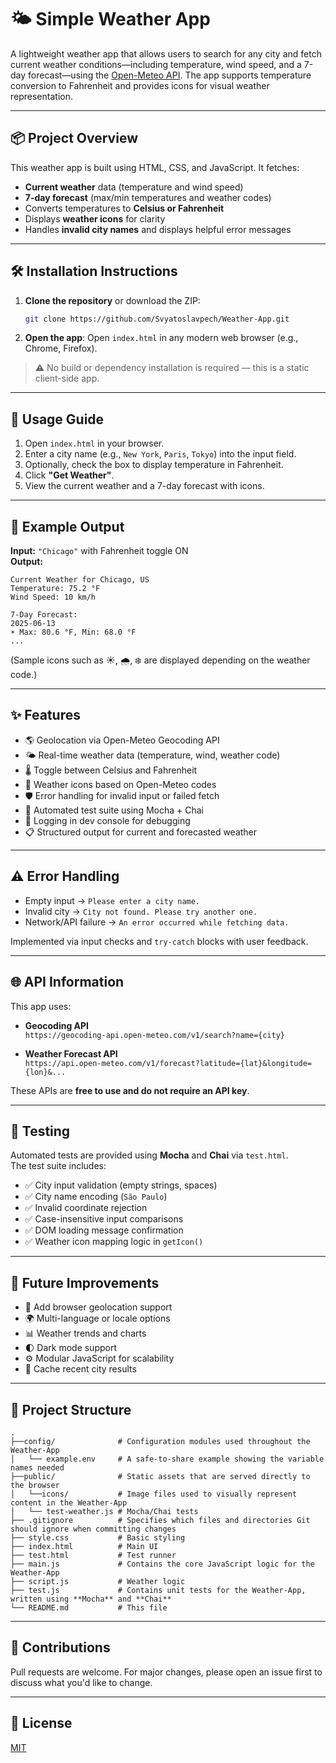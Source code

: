 # 🌤️ Simple Weather App

A lightweight weather app that allows users to search for any city and fetch current weather conditions—including temperature, wind speed, and a 7-day forecast—using the [Open-Meteo API](https://open-meteo.com/). The app supports temperature conversion to Fahrenheit and provides icons for visual weather representation.

---

## 📦 Project Overview

This weather app is built using HTML, CSS, and JavaScript. It fetches:

- **Current weather** data (temperature and wind speed)
- **7-day forecast** (max/min temperatures and weather codes)
- Converts temperatures to **Celsius or Fahrenheit**
- Displays **weather icons** for clarity
- Handles **invalid city names** and displays helpful error messages

---

## 🛠️ Installation Instructions

1. **Clone the repository** or download the ZIP:
   ```bash
   git clone https://github.com/Svyatoslavpech/Weather-App.git
   ```

2. **Open the app**:
   Open `index.html` in any modern web browser (e.g., Chrome, Firefox).

> ⚠️ No build or dependency installation is required — this is a static client-side app.

---

## 🚀 Usage Guide

1. Open `index.html` in your browser.
2. Enter a city name (e.g., `New York`, `Paris`, `Tokyo`) into the input field.
3. Optionally, check the box to display temperature in Fahrenheit.
4. Click **"Get Weather"**.
5. View the current weather and a 7-day forecast with icons.

---

## 🧪 Example Output

**Input:** `"Chicago"` with Fahrenheit toggle ON  
**Output:**

```
Current Weather for Chicago, US
Temperature: 75.2 °F
Wind Speed: 10 km/h

7-Day Forecast:
2025-06-13
☀️ Max: 80.6 °F, Min: 68.0 °F
...
```

(Sample icons such as ☀️, 🌧️, ❄️ are displayed depending on the weather code.)

---

## ✨ Features

- 🌎 Geolocation via Open-Meteo Geocoding API  
- 🌤️ Real-time weather data (temperature, wind, weather code)
- 🌡️ Toggle between Celsius and Fahrenheit
- 🧭 Weather icons based on Open-Meteo codes
- 🛡️ Error handling for invalid input or failed fetch
- 🧪 Automated test suite using Mocha + Chai
- 📜 Logging in dev console for debugging
- 📋 Structured output for current and forecasted weather

---

## ⚠️ Error Handling

- Empty input → `Please enter a city name.`
- Invalid city → `City not found. Please try another one.`
- Network/API failure → `An error occurred while fetching data.`

Implemented via input checks and `try-catch` blocks with user feedback.

---

## 🌐 API Information

This app uses:

- **Geocoding API**  
  `https://geocoding-api.open-meteo.com/v1/search?name={city}`

- **Weather Forecast API**  
  `https://api.open-meteo.com/v1/forecast?latitude={lat}&longitude={lon}&...`

These APIs are **free to use and do not require an API key**.

---

## 🔬 Testing

Automated tests are provided using **Mocha** and **Chai** via `test.html`.  
The test suite includes:

- ✅ City input validation (empty strings, spaces)
- ✅ City name encoding (`São Paulo`)
- ✅ Invalid coordinate rejection
- ✅ Case-insensitive input comparisons
- ✅ DOM loading message confirmation
- ✅ Weather icon mapping logic in `getIcon()`

---

## 🧩 Future Improvements

- 📍 Add browser geolocation support
- 🌍 Multi-language or locale options
- 📊 Weather trends and charts
- 🌓 Dark mode support
- ⚙️ Modular JavaScript for scalability
- 💾 Cache recent city results

---

## 📁 Project Structure

```
.
├──config/              # Configuration modules used throughout the Weather-App
│   └── example.env     # A safe-to-share example showing the variable names needed
├──public/              # Static assets that are served directly to the browser
│   └──icons/           # Image files used to visually represent content in the Weather-App
│   └── test-weather.js # Mocha/Chai tests
├── .gitignore          # Specifies which files and directories Git should ignore when committing changes
├── style.css           # Basic styling
├── index.html          # Main UI
├── test.html           # Test runner
├── main.js             # Contains the core JavaScript logic for the Weather-App
├── script.js           # Weather logic
├── test.js             # Contains unit tests for the Weather-App, written using **Mocha** and **Chai**
└── README.md           # This file
```

---

## 🙌 Contributions

Pull requests are welcome. For major changes, please open an issue first to discuss what you'd like to change.

---

## 📜 License

[MIT](https://choosealicense.com/licenses/mit/)